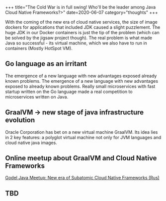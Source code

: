 +++
title="The Cold War is in full swing! Who'll be the leader among Java Cloud Native Frameworks?>"
date=2020-06-07
category="thoughts"
+++

With the coming  of the new era of cloud native services, the size of image dockers for applications that included
JDK caused a slight puzzlement. The huge JDK in our Docker containers is just the tip of the problem (which can be
solved by the jigsaw project though). The real problem is what made Java so successful - its virtual machine, which we
also have to run in containers (Mostly HotSpot VM).

## Go language as an irritant
The emergence of a new language with new advantages exposed already known problems. The emergence of a new language with
 new advantages exposed to already known problems. Really small microservices with fast startup written on the Go
 language made a real competition to microservices written on Java.

 ## GraalVM -> new stage of java infrastructure evolution
 Oracle Corporation has bet on a new virtual machine GraalVM. Its idea lies in 2 key features: a polyglot virtual
 machine not only for JVM languages and cloud native java images.

 ## Online meetup about GraalVM and Cloud Native Frameworks
[Godel Java Meetup: New era of Subatomic Cloud Native Frameworks (Rus)](https://web.microsoftstream.com/video/69ff627e-c9a4-4cf3-a80b-69c4d242a4e0)

## TBD

